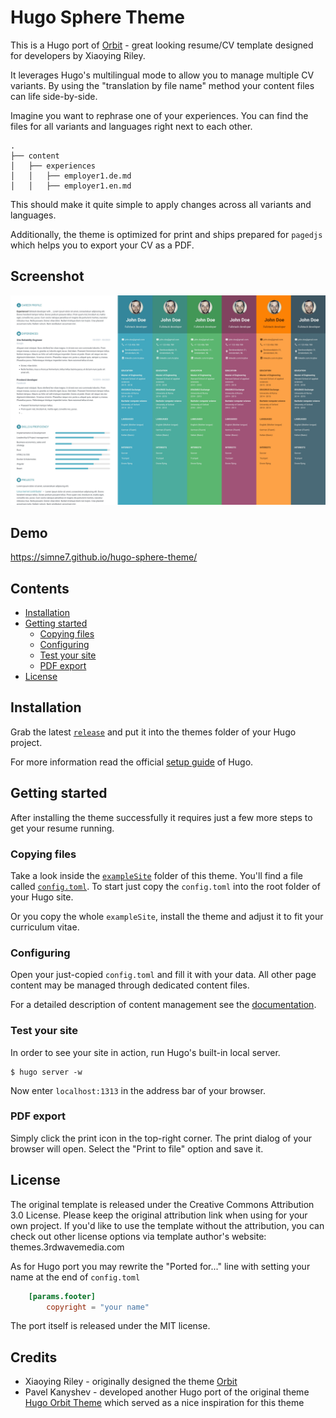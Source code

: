 # Hugo Sphere Theme

This is a Hugo port of [Orbit](//github.com/xriley/Orbit-Theme) - great looking resume/CV template designed for developers by Xiaoying Riley.

It leverages Hugo's multilingual mode to allow you to manage multiple CV variants.
By using the "translation by file name" method your content files can life side-by-side.

Imagine you want to rephrase one of your experiences.
You can find the files for all variants and languages right next to each other.

```
.
├── content
│   ├── experiences
│   │   ├── employer1.de.md
│   │   ├── employer1.en.md

```

This should make it quite simple to apply changes across all variants and languages.

Additionally, the theme is optimized for print and ships prepared for `pagedjs` which helps you to export your CV as a PDF.

## Screenshot

![Sphere screenshot](/images/screenshot.jpg)

## Demo

https://simne7.github.io/hugo-sphere-theme/

## Contents

- [Installation](#installation)
- [Getting started](#getting-started)
    - [Copying files](#copying-files)
    - [Configuring](#configuring)
    - [Test your site](#test-your-site)
    - [PDF export](#pdf-export)
- [License](#license)


## Installation

Grab the latest [`release`](//github.com/simne7/hugo-sphere-theme) and put it into the themes folder of your Hugo project.

For more information read the official [setup guide](//gohugo.io/overview/installing/) of Hugo.

## Getting started

After installing the theme successfully it requires just a few more steps to get your resume running.

### Copying files

Take a look inside the [`exampleSite`](//github.com/simne7/hugo-sphere-theme/tree/main/exampleSite) folder of this theme.
You'll find a file called [`config.toml`](//github.com/simne7/hugo-sphere-theme/blob/main/exampleSite/config.toml).
To start just copy the `config.toml` into the root folder of your Hugo site.

Or you copy the whole `exampleSite`, install the theme and adjust it to fit your curriculum vitae.

### Configuring

Open your just-copied `config.toml` and fill it with your data.
All other page content may be managed through dedicated content files.

For a detailed description of content management see the [documentation](//github.com/simne7/hugo-sphere-theme/blob/main/docs/index.md).

### Test your site

In order to see your site in action, run Hugo's built-in local server.

    $ hugo server -w

Now enter `localhost:1313` in the address bar of your browser.

### PDF export

Simply click the print icon in the top-right corner.
The print dialog of your browser will open.
Select the "Print to file" option and save it.


## License

The original template is released under the Creative Commons Attribution 3.0 License. Please keep the original attribution link when using for your own project. If you'd like to use the template without the attribution, you can check out other license options via template author's website: themes.3rdwavemedia.com

As for Hugo port you may rewrite the "Ported for..." line with setting your name at the end of `config.toml`

```toml
	[params.footer]
        copyright = "your name"
```

The port itself is released under the MIT license.


## Credits

- Xiaoying Riley - originally designed the theme [Orbit](//github.com/xriley/Orbit-Theme)
- Pavel Kanyshev - developed another Hugo port of the original theme [Hugo Orbit Theme]( https://github.com/aerohub/hugo-orbit-theme) which served as a nice inspiration for this theme

